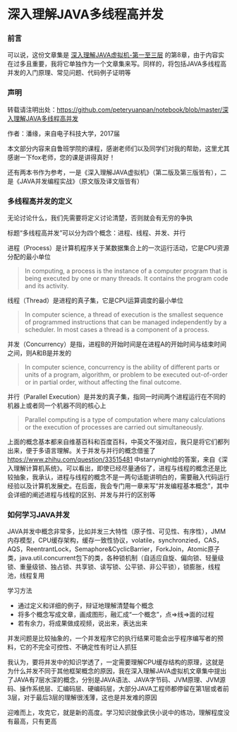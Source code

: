 # 深入理解JAVA多线程高并发

### 前言

可以说，这份文章集是 [深入理解JAVA虚拟机-第一至三层](https://github.com/peteryuanpan/notebook/blob/master/深入理解JAVA虚拟机-第一至三层) 的第8章，由于内容实在过多且重要，我将它单独作为一个文章集来写。同样的，将包括JAVA多线程高并发的入门原理、常见问题、代码例子证明等

### 声明

转载请注明出处：https://github.com/peteryuanpan/notebook/blob/master/深入理解JAVA多线程高并发

作者：潘缘，来自电子科技大学，2017届

本文部分内容来自鲁班学院的课程，感谢老师们以及同学们对我的帮助，这里尤其感谢一下fox老师，您的课是讲得真好！

还有两本书作为参考，一是《深入理解JAVA虚拟机》（第二版及第三版皆有），二是《JAVA并发编程实战》（原文版及译文版皆有）

### 多线程高并发的定义

无论讨论什么，我们先需要将定义讨论清楚，否则就会有无穷的争执

标题“多线程高并发”可以分为四个概念：进程、线程、并发、并行

进程（Process）是计算机程序关于某数据集合上的一次运行活动，它是CPU资源分配的最小单位

> In computing, a process is the instance of a computer program that is being executed by one or many threads. It contains the program code and its activity.

线程（Thread）是进程的真子集，它是CPU运算调度的最小单位

> In computer science, a thread of execution is the smallest sequence of programmed instructions that can be managed independently by a scheduler. In most cases a thread is a component of a process.

并发（Concurrency）是指，进程B的开始时间是在进程A的开始时间与结束时间之间，则A和B是并发的

> In computer science, concurrency is the ability of different parts or units of a program, algorithm, or problem to be executed out-of-order or in partial order, without affecting the final outcome.

并行（Parallel Execution）是并发的真子集，指同一时间两个进程运行在不同的机器上或者同一个机器不同的核心上

> Parallel computing is a type of computation where many calculations or the execution of processes are carried out simultaneously.

上面的概念基本都来自维基百科和百度百科，中英文不强对应，我只是将它们都列出来，便于多语言理解。关于并发与并行的概念借鉴了 https://www.zhihu.com/question/33515481 中starrynight给的答案，来自《深入理解计算机系统》。可以看出，即使已经尽量通俗了，进程与线程的概念还是比较抽象，我承认，进程与线程的概念不是一两句话能讲明白的，需要融入代码运行经验以及计算机发展史。在后面，我会专门用一章来写“并发编程基本概念”，其中会详细的阐述进程与线程的区别、并发与并行的区别等

### 如何学习JAVA并发

JAVA并发中概念非常多，比如并发三大特性（原子性、可见性、有序性），JMM内存模型，CPU缓存架构，缓存一致性协议，volatile，synchronzied，CAS，AQS，ReentrantLock，Semaphore&CyclicBarrier，ForkJoin，Atomic原子类，java.util.concurrent包下的类，各种锁机制（自适应自旋、偏向锁、轻量级锁、重量级锁、独占锁、共享锁、读写锁、公平锁、非公平锁），锁膨胀，线程池，线程复用

学习方法
- 通过定义和详细的例子，辩证地理解清楚每个概念
- 将多个概念写成文章，画成图形，融汇成“一个概念”，点=>线=>面的过程
- 若有余力，将成果做成视频，说出来，表达出来

并发问题是比较抽象的，一个并发程序它的执行结果可能会出乎程序编写者的预料，它的不完全可控性、不确定性有时让人抓狂

我认为，要将并发中的知识学透了，一定需要理解CPU缓存结构的原理，这就是为什么并发不同于其他框架概念的原因，我在深入理解JAVA虚拟机文章集中提出了JAVA有7层水深的概念，分别是JAVA语法、JAVA字节码、JVM原理、JVM源码、操作系统层、汇编码层、硬编码层，大部分JAVA工程师都停留在第1层或者前3层，对于最后3层的理解很浅薄，这也是并发难的原因

迎难而上，攻克它，就是新的高度。学习知识就像武侠小说中的练功，理解程度没有最高，只有更高

